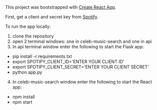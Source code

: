 This project was bootstrapped with [Create React App](https://github.com/facebook/create-react-app).


First, get a client and secret key from [Spotify](https://developer.spotify.com/dashboard/applications).


To run the app locally:
1. clone the repository
2. open 2 terminal windows: one in celeb-music-search and one in api
3. In api terminal window enter the following to start the Flask app:
- pip install -r requirements.txt
- export SPOTIPY_CLIENT_ID='ENTER YOUR CLIENT ID'
- export SPOTIPY_CLIENT_SECRET='ENTER YOUR CLIENT SECRET'
- python app.py
4. In celeb-music-search window enter the following to start the React app:
- npm install
- npm start

